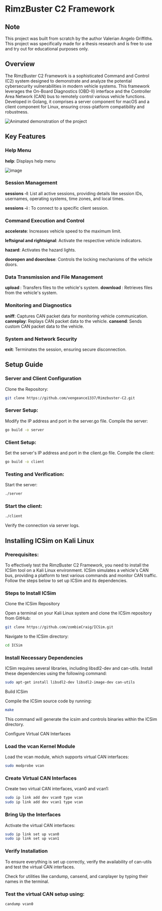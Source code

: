 # RimzBuster C2 Framework

## Note

This project was built from scratch by the author Valerian Angelo Griffiths. This project was specifically made for a thesis research and is free to use and try out for educational purposes only. 

## Overview
The RimzBuster C2 Framework is a sophisticated Command and Control (C2) system designed to demonstrate and analyze the potential cybersecurity vulnerabilities in modern vehicle systems. This framework leverages the On-Board Diagnostics (OBD-II) interface and the Controller Area Network (CAN) bus to remotely control various vehicle functions. Developed in Golang, it comprises a server component for macOS and a client component for Linux, ensuring cross-platform compatibility and robustness.

![Animated demonstration of the project](https://i.ibb.co/fr7rq55/rimz.gif)

## Key Features

### Help Menu

**help**: Displays help menu

![image](https://github.com/user-attachments/assets/4bdbf274-3e88-48e5-837b-2c6ac67d85dd)

### Session Management

**sessions -l**: List all active sessions, providing details like session IDs, usernames, operating systems, time zones, and local times.

**sessions -i <id>**: To connect to a specific client session.

### Command Execution and Control

**accelerate**: Increases vehicle speed to the maximum limit.

**leftsignal and rightsignal**: Activate the respective vehicle indicators.

**hazard**: Activates the hazard lights.

**dooropen and doorclose**: Controls the locking mechanisms of the vehicle doors.

### Data Transmission and File Management

**upload <localpath> <remotedir>**: Transfers files to the vehicle's system.
**download <remotepath> <localpath>**: Retrieves files from the vehicle's system.

### Monitoring and Diagnostics

**sniff**: Captures CAN packet data for monitoring vehicle communication.
**canreplay**: Replays CAN packet data to the vehicle.
**cansend**: Sends custom CAN packet data to the vehicle.

### System and Network Security

**exit**: Terminates the session, ensuring secure disconnection.

## Setup Guide

### Server and Client Configuration

Clone the Repository:

```bash
git clone https://github.com/vengeance1337/Rimzbuster-C2.git
```

### Server Setup:

Modify the IP address and port in the server.go file.
Compile the server:
```bash
go build -o server
```

### Client Setup:

Set the server's IP address and port in the client.go file.
Compile the client:

```bash
go build -o client
```

### Testing and Verification:

Start the server:
```bash
./server
```

### Start the client:
```bash
./client
```

Verify the connection via server logs.

## Installing ICSim on Kali Linux

### Prerequisites:

To effectively test the RimzBuster C2 Framework, you need to install the ICSim tool on a Kali Linux environment. ICSim simulates a vehicle's CAN bus, providing a platform to test various commands and monitor CAN traffic. Follow the steps below to set up ICSim and its dependencies.

### Steps to Install ICSim

Clone the ICSim Repository

Open a terminal on your Kali Linux system and clone the ICSim repository from GitHub:

```bash
git clone https://github.com/zombieCraig/ICSim.git
```

Navigate to the ICSim directory:

```bash
cd ICSim
```

### Install Necessary Dependencies

ICSim requires several libraries, including libsdl2-dev and can-utils. Install these dependencies using the following command:

```bash
sudo apt-get install libsdl2-dev libsdl2-image-dev can-utils
```

Build ICSim

Compile the ICSim source code by running:

```bash
make
```

This command will generate the icsim and controls binaries within the ICSim directory.

Configure Virtual CAN Interfaces

### Load the vcan Kernel Module

Load the vcan module, which supports virtual CAN interfaces:

```bash
sudo modprobe vcan
```

### Create Virtual CAN Interfaces

Create two virtual CAN interfaces, vcan0 and vcan1:

```bash
sudo ip link add dev vcan0 type vcan
sudo ip link add dev vcan1 type vcan
```

### Bring Up the Interfaces

Activate the virtual CAN interfaces:

```bash
sudo ip link set up vcan0
sudo ip link set up vcan1
```

### Verify Installation

To ensure everything is set up correctly, verify the availability of can-utils and test the virtual CAN interfaces.

Check for utilities like candump, cansend, and canplayer by typing their names in the terminal.


### Test the virtual CAN setup using:

```bash
candump vcan0
```
